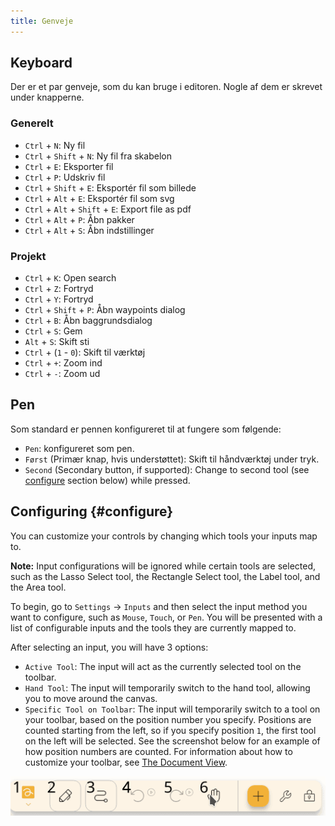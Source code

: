 ```yaml
---
title: Genveje
---
```


## Keyboard

Der er et par genveje, som du kan bruge i editoren.
Nogle af dem er skrevet under knapperne.

### Generelt

- `Ctrl` + `N`: Ny fil
- `Ctrl` + `Shift` + `N`: Ny fil fra skabelon
- `Ctrl` + `E`: Eksporter fil
- `Ctrl` + `P`: Udskriv fil
- `Ctrl` + `Shift` + `E`: Eksportér fil som billede
- `Ctrl` + `Alt` + `E`: Eksportér fil som svg
- `Ctrl` + `Alt` + `Shift` + `E`: Export file as pdf
- `Ctrl` + `Alt` + `P`: Åbn pakker
- `Ctrl` + `Alt` + `S`: Åbn indstillinger

### Projekt

- `Ctrl` + `K`: Open search
- `Ctrl` + `Z`: Fortryd
- `Ctrl` + `Y`: Fortryd
- `Ctrl` + `Shift` + `P`: Åbn waypoints dialog
- `Ctrl` + `B`: Åbn baggrundsdialog
- `Ctrl` + `S`: Gem
- `Alt` + `S`: Skift sti
- `Ctrl` + (`1` - `0`): Skift til værktøj
- `Ctrl` + `+`: Zoom ind
- `Ctrl` + `-`: Zoom ud

## Pen

Som standard er pennen konfigureret til at fungere som følgende:

- `Pen`: konfigureret som pen.
- `Først` (Primær knap, hvis understøttet): Skift til håndværktøj under tryk.
- `Second` (Secondary button, if supported): Change to second tool (see [configure](#configure) section below) while pressed.

## Configuring {#configure}

You can customize your controls by changing which tools your inputs map to.

**Note:** Input configurations will be ignored while certain tools are selected, such as the Lasso Select tool, the Rectangle Select tool, the Label tool, and the Area tool.

To begin, go to `Settings` → `Inputs` and then select the input method you want to configure, such as `Mouse`, `Touch`, or `Pen`. You will be presented with a list of configurable inputs and the tools they are currently mapped to.

After selecting an input, you will have 3 options:

- `Active Tool`: The input will act as the currently selected tool on the toolbar.
- `Hand Tool`: The input will temporarily switch to the hand tool, allowing you to move around the canvas.
- `Specific Tool on Toolbar`: The input will temporarily switch to a tool on your toolbar, based on the position number you specify. Positions are counted starting from the left, so if you specify position `1`, the first tool on the left will be selected. See the screenshot below for an example of how position numbers are counted. For information about how to customize your toolbar, see [The Document View](../intro/#important-notes).

![værktøjslinje nummereret](toolbar_numbered.png)